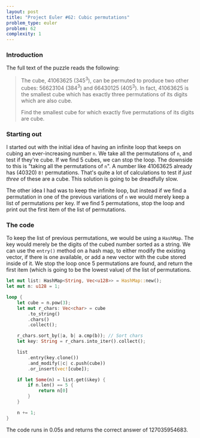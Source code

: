 ```yaml
---
layout: post
title: "Project Euler #62: Cubic permutations"
problem_type: euler
problem: 62
complexity: 1
---
```


### Introduction

The full text of the puzzle reads the following:

> The cube, 41063625 (345<sup>3</sup>), can be permuted to produce two other cubes: 56623104 (384<sup>3</sup>) and 66430125 (405<sup>3</sup>). In fact, 41063625 is the smallest cube which has exactly three permutations of its digits which are also cube.
>
> Find the smallest cube for which exactly five permutations of its digits are cube.

### Starting out

I started out with the initial idea of having an infinite loop that keeps on cubing an ever-increasing number `n`. We take all the permutations of `n`, and test if they're cube. If we find 5 cubes, we can stop the loop. The downside to this is "taking all the permutations of `n`". A number like 41063625 already has (40320) `8!` permutations. That's quite a lot of calculations to test if _just three_ of these are a cube. This solution is going to be dreadfully slow.

The other idea I had was to keep the infinite loop, but instead if we find a permutation in one of the previous variations of `n` we would merely keep a list of permutations per key. If we find 5 permutations, stop the loop and print out the first item of the list of permutations.

### The code

To keep the list of previous permutations, we would be using a `HashMap`. The key would merely be the digits of the cubed number sorted as a string. We can use the `entry()` method on a hash map, to either modify the existing vector, if there is one available, or add a new vector with the cube stored inside of it. We stop the loop once 5 permutations are found, and return the first item (which is going to be the lowest value) of the list of permutations.

```rust
let mut list: HashMap<String, Vec<u128>> = HashMap::new();
let mut n: u128 = 1;

loop {
    let cube = n.pow(3);
    let mut r_chars: Vec<char> = cube
        .to_string()
        .chars()
        .collect();

    r_chars.sort_by(|a, b| a.cmp(b)); // Sort chars
    let key: String = r_chars.into_iter().collect();

    list
        .entry(key.clone())
        .and_modify(|c| c.push(cube))
        .or_insert(vec![cube]);

    if let Some(n) = list.get(&key) {
        if n.len() == 5 {
            return n[0]
        }
    }

    n += 1;
}
```

The code runs in 0.05s and returns the correct answer of 127035954683.
